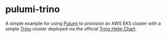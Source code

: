 # pulumi-trino
A simple example for using [Pulumi](https://www.pulumi.com/) to provision an AWS EKS cluster with a simple [Trino](https://trino.io) cluster deployed via the official [Trino Helm Chart](https://trino.io/docs/current/installation/kubernetes.html]).
